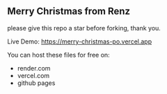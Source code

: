 ## Merry Christmas from Renz

please give this repo a star before forking, thank you.

Live Demo: https://merry-christmas-po.vercel.app

You can host these files for free on:
* render.com
* vercel.com
* github pages
